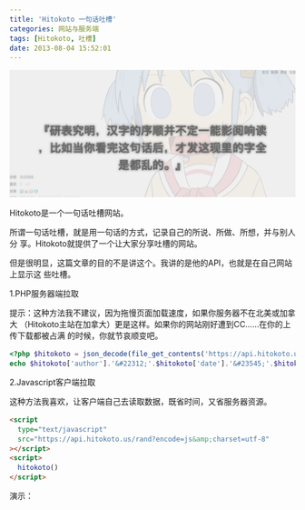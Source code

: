 ```yaml
---
title: 'Hitokoto 一句话吐槽'
categories: 网站与服务端
tags: [Hitokoto, 吐槽]
date: 2013-08-04 15:52:01
---
```


![Hitokoto](../../../../usr/uploads/2013/08/1999601044.png)

Hitokoto是一个一句话吐槽网站。

所谓一句话吐槽，就是用一句话的方式，记录自己的所说、所做、所想，并与别人分
享。Hitokoto就提供了一个让大家分享吐槽的网站。

但是很明显，这篇文章的目的不是讲这个。我讲的是他的API，也就是在自己网站上显示这
些吐槽。

1.PHP服务器端拉取

提示：这种方法我不建议，因为拖慢页面加载速度，如果你服务器不在北美或加拿大
（Hitokoto主站在加拿大）更是这样。如果你的网站刚好遭到CC……在你的上传下载都被占满
的时候，你就节哀顺变吧。

```php
<?php $hitokoto = json_decode(file_get_contents('https://api.hitokoto.us/rand?'.rand(0,10000)),true);
echo $hitokoto['author'].'&#22312;'.$hitokoto['date'].'&#23545;'.$hitokoto['source'].'&#21520;&#27133;&#26352;&#65306;'.$hitokoto['hitokoto']; ?>
```

2.Javascript客户端拉取

这种方法我喜欢，让客户端自己去读取数据，既省时间，又省服务器资源。

```html
<script
  type="text/javascript"
  src="https://api.hitokoto.us/rand?encode=js&amp;charset=utf-8"
></script>
<script>
  hitokoto()
</script>
```

演示：

<script type="text/javascript" src="https://api.hitokoto.us/rand?encode=js&charset=utf-8"></script>

<script>hitokoto();</script>
